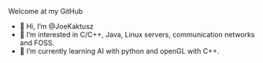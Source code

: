 Welcome at my GitHub
- 👋 Hi, I’m @JoeKaktusz
- 👀 I’m interested in C/C++, Java, Linux servers, communication networks and FOSS.
- 🌱 I’m currently learning AI with python and openGL with C++.
